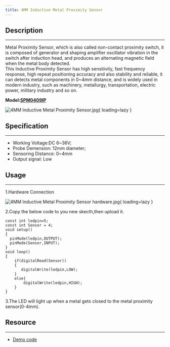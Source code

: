 ```yaml
---
title: 4MM Inductive Metal Proximity Sensor
---
```


## Description
-----------

Metal Proximity Sensor, which is also called non-contact proximity switch, it is composed of generator and shaping amplifier oscillator vibration in the switch after induction head, and produces an alternating magnetic field when the metal body detected.  
This Inductive Proximity Sensor has high sensitivity, fast frequency response, high repeat positioning accuracy and also stability and reliable, it can detects metal components in 0~4mm distance, and is widely used in modern industry, such as machinery, metallurgy, transportation, electric power, military industry and so on.

**Model:[SPM0409IP](http://www.elecrow.com/4mm-inductive-metal-proximity-sensor-p-1162.html)**

![4MM Inductive Metal Proximity Sensor.jpg](https://wiki.elecrow.com/images/thumb/b/b8/4MM_Inductive_Metal_Proximity_Sensor.jpg/400px-4MM_Inductive_Metal_Proximity_Sensor.jpg){ loading=lazy }

## Specification
-------------

- Working Voltage:DC 6~36V;
- Probe Demension: 12mm diameter;
- Sensoring Distance: 0~4mm
- Output signal: Low

## Usage
-----

1.Hardware Connection

![4MM Inductive Metal Proximity Sensor hardware.jpg](https://wiki.elecrow.com/images/thumb/2/24/4MM_Inductive_Metal_Proximity_Sensor_hardware.jpg/600px-4MM_Inductive_Metal_Proximity_Sensor_hardware.jpg){ loading=lazy }

2.Copy the below code to you new skecth,then upload it.

```
const int ledpin=5;
const int Sensor = 4;
void setup()
{
  pinMode(ledpin,OUTPUT);
  pinMode(Sensor,INPUT); 
}
void loop()
{
    if(digitalRead(Sensor))
    {
       digitalWrite(ledpin,LOW);
    }
    else{
        digitalWrite(ledpin,HIGH);
    }
}
```

3.The LED will light up when a metal gets closed to the metal proximity sensor(0-4mm).

## Resource
--------

- [Demo code](./files/Metal-Proximity-Sensor-zip.md)